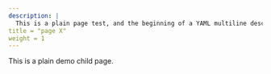 ```yaml
---
description: |
  This is a plain page test, and the beginning of a YAML multiline description...
title = "page X"
weight = 1
---
```


This is a plain demo child page.
